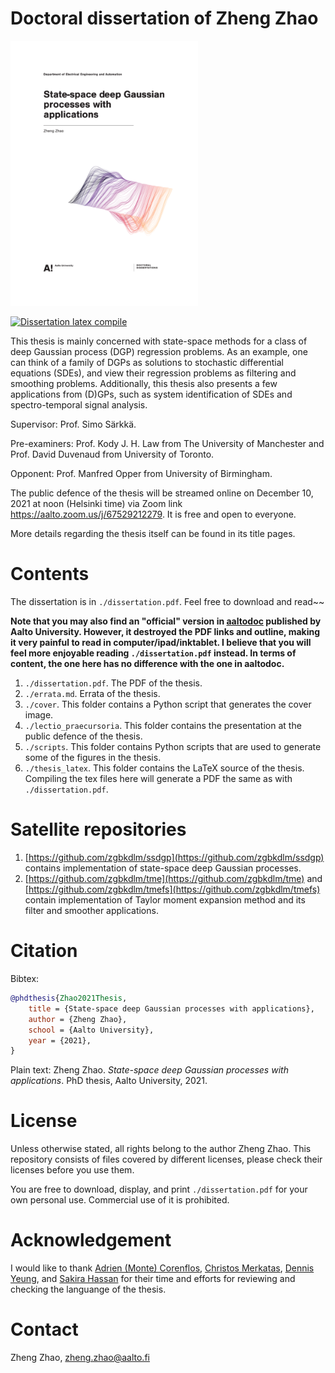 # Doctoral dissertation of Zheng Zhao
<img src="./cover/full_cover.png" alt="thesis" width="300"/>

[![Dissertation latex compile](https://github.com/zgbkdlm/dissertation/actions/workflows/latex_compile.yml/badge.svg)](https://github.com/zgbkdlm/dissertation/actions/workflows/latex_compile.yml)

This thesis is mainly concerned with state-space methods for a class of deep Gaussian process (DGP) regression problems. As an example, one can think of a family of DGPs as solutions to stochastic differential equations (SDEs), and view their regression problems as filtering and smoothing problems. Additionally, this thesis also presents a few applications from (D)GPs, such as system identification of SDEs and spectro-temporal signal analysis.

Supervisor: Prof. Simo Särkkä.

Pre-examiners: Prof. Kody J. H. Law from The University of Manchester and Prof. David Duvenaud from University of Toronto.

Opponent: Prof. Manfred Opper from University of Birmingham.

The public defence of the thesis will be streamed online on December 10, 2021 at noon (Helsinki time) via Zoom link https://aalto.zoom.us/j/67529212279. It is free and open to everyone.

More details regarding the thesis itself can be found in its title pages.

# Contents

The dissertation is in `./dissertation.pdf`. Feel free to download and read~~

**Note that you may also find an "official" version in [aaltodoc](http://urn.fi/URN:ISBN:978-952-64-0603-9) published by Aalto University. However, it destroyed the PDF links and outline, making it very painful to read in computer/ipad/inktablet. I believe that you will feel more enjoyable reading `./dissertation.pdf` instead. In terms of content, the one here has no difference with the one in aaltodoc.**

1. `./dissertation.pdf`. The PDF of the thesis.
2. `./errata.md`. Errata of the thesis.
3. `./cover`. This folder contains a Python script that generates the cover image.
4. `./lectio_praecursoria`. This folder contains the presentation at the public defence of the thesis.
5. `./scripts`. This folder contains Python scripts that are used to generate some of the figures in the thesis.
6. `./thesis_latex`. This folder contains the LaTeX source of the thesis. Compiling the tex files here will generate a PDF the same as with `./dissertation.pdf`.

# Satellite repositories

1. [https://github.com/zgbkdlm/ssdgp](https://github.com/zgbkdlm/ssdgp) contains implementation of state-space deep Gaussian processes.
2. [https://github.com/zgbkdlm/tme](https://github.com/zgbkdlm/tme) and [https://github.com/zgbkdlm/tmefs](https://github.com/zgbkdlm/tmefs) contain implementation of Taylor moment expansion method and its filter and smoother applications.

# Citation

Bibtex:

```bibtex
@phdthesis{Zhao2021Thesis,
	title = {State-space deep Gaussian processes with applications},
	author = {Zheng Zhao},
	school = {Aalto University},
	year = {2021},
}
```

Plain text: Zheng Zhao. *State-space deep Gaussian processes with applications*. PhD thesis, Aalto University, 2021.

# License

Unless otherwise stated, all rights belong to the author Zheng Zhao. This repository consists of files covered by different licenses, please check their licenses before you use them.

You are free to download, display, and print `./dissertation.pdf` for your own personal use. Commercial use of it is prohibited.

# Acknowledgement

I would like to thank [Adrien (Monte) Corenflos](https://adriencorenflos.github.io/), [Christos Merkatas](https://cmerkatas.github.io/), [Dennis Yeung](https://www.linkedin.com/in/dptyeung/?originalSubdomain=fi), and [Sakira Hassan](https://sakira.github.io/) for their time and efforts for reviewing and checking the languange of the thesis. 

# Contact

Zheng Zhao, zheng.zhao@aalto.fi
